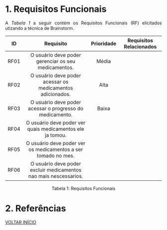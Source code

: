 # 1. Requisitos Funcionais

<p align="justify">A <i>Tabela 1</i> a seguir contém os Requisitos Funcionais (RF) elicitados utizando a técnica de Brainstorm.</p>

| ID   |                                 Requisito                                 | Prioridade | Requisitos Relacionados |
| :--: | :-----------------------------------------------------------------------: | :--------: | :---------: |
| RF01 |       O usuário deve poder gerenciar os seu medicamentos.                 |  Média     |             |
| RF02 |       O usuário deve poder acessar os medicamentos adicionados.           |  Alta      |             |
| RF03 |       O usuário deve poder acessar o progresso do medicamento.            |  Baixa     |             |
| RF04 |       O usuário deve poder ver quais medicamentos ele ja tomou.           |            |             |
| RF05 |       O usuário deve poder ver os medicamentos a ser tomado no mes.       |            |             |
| RF06 |       O usuário deve poder excluir medicamentos nao mais nescessarios.    |            |             |


<div style="text-align: center">
<p>Tabela 1: Requisitos Funcionais</p>
</div>

# 2. Referências


<a href="../README.md">VOLTAR INÍCIO</a>
